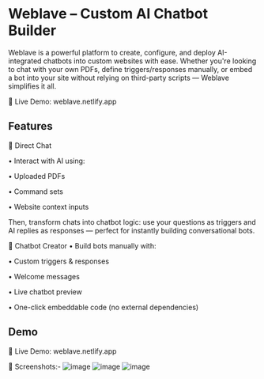 
#  Weblave – Custom AI Chatbot Builder

Weblave is a powerful platform to create, configure, and deploy AI-integrated chatbots into custom websites with ease. Whether you're looking to chat with your own PDFs, define triggers/responses manually, or embed a bot into your site without relying on third-party scripts — Weblave simplifies it all.

🚀 Live Demo: weblave.netlify.app

## Features

🔹 Direct Chat

•   Interact with AI using:

•   Uploaded PDFs

•   Command sets

•   Website context inputs

Then, transform chats into chatbot logic: use your questions as triggers and AI replies as responses — perfect for instantly building conversational bots.

🔹 Chatbot Creator
• Build bots manually with:

• Custom triggers & responses

• Welcome messages

• Live chatbot preview

• One-click embeddable code (no external dependencies)

## Demo

🚀 Live Demo: weblave.netlify.app


🔹 Screenshots:- 
![image](https://github.com/user-attachments/assets/8606cc9b-ac08-480e-9f0d-392ea20d3eda)
![image](https://github.com/user-attachments/assets/203f957b-5878-4634-a1b2-89e9fc1a6e8d)
![image](https://github.com/user-attachments/assets/dc52cace-a9ad-48f7-aa69-6ce130d484e2)


